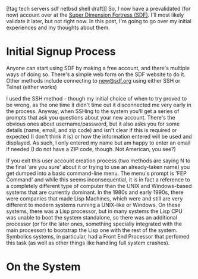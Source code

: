 [!tag tech servers sdf netbsd shell draft]]
So, I now have a prevalidated (for now) account over at the [Super Dimension Fortress (SDF)](https://sdf.org/). 
I'll most likely validate it later, but not right now. 
In this post, I'm going to go over my initial experiences and my thoughts about them. 

# Initial Signup Process
Anyone can start using SDF by making a free account, and there's multiple ways of doing so. 
There's a simple web form on the SDF website to do it. 
Other methods include connecting to new@sdf.org using either SSH or Telnet (either works)

I used the SSH method - though my initial choice of when to try proved to be wrong, as the one time it didn't time out it disconnected me very early in the process.
Anyway, when SSHing to the system you'll get a series of prompts that ask you questions about your new account. 
There's the obvious ones about username/password, but it also asks you for some details (name, email, and zip code) and isn't clear if this is required or expected (I don't think it is)
or how the information entered will be used and displayed. As such, I only entered my name but am happy to enter an email if needed (I do not have a ZIP code, though. Not American, you see?)

If you exit this user account creation process (two methods are saying N to the final 'are you sure' about it or trying to use an already-taken name) you get dumped into a basic command-line menu.
The menu's prompt is 'FEP Command' and while this seems inconsequential, it is in fact a reference to a completely different type of computer than the UNIX and Windows-based systems that are currently dominant.
In the 1980s and early 1990s, there were companies that made Lisp Machines, which were and still are very different to modern systems running a UNIX-like or Windows. 
On these systems, there was a Lisp processor, but in many systems the Lisp CPU was unable to boot the system standalone, so there was an additional processor (or for the later ones, something specially integrated with the main processor) to bootstrap the Lisp one with the rest of the system.
Symbolics systems, in particular, had a Front End Processor that perfomed this task (as well as other things like handling full system crashes).

# On the System
